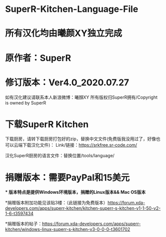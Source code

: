 # SuperR-Kitchen-Language-File
# 所有汉化均由曦颜XY独立完成

# 原作者：SuperR

# 修订版本：Ver4.0_2020.07.27 

如有汉化建议请联系本人新浪微博：曦顏XY
所有版权归SuperR拥有/Copyright is owned by SuperR

# 下载SuperR Kitchen

下载厨房，请转下载厨房打包好的zip，替换中文文件(免费版我没用过了，好像也可以云端下载汉化文件)：
Link/链接：https://srkfree.sr-code.com/

汉化SuperR厨房的语言文件：替换位置/tools/language/

# 捐赠版本：需要PayPal和15美元

<b>* 版本特点是提供Windows环境版本，捐赠的Linux版本&& Mac OS版本</b>

*捐赠版本附加功能见该贴3楼：（此链接为免费版本）https://forum.xda-developers.com/apps/superr-kitchen/kitchen-superr-s-kitchen-v1-1-50-v2-1-6-t3597434

*捐赠版本的帖子：https://forum.xda-developers.com/apps/superr-kitchen/windows-linux-superr-s-kitchen-v3-0-0-0-t3601702
